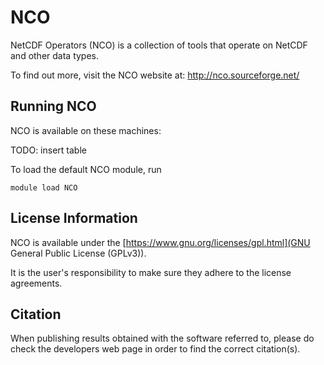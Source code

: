 # NCO
NetCDF Operators (NCO) is a collection of tools that operate on NetCDF and other data types.

To find out more, visit the NCO website at: http://nco.sourceforge.net/

## Running NCO

NCO is available on these machines:

TODO: insert table

To load the default NCO module, run

    module load NCO

## License Information

NCO is available under the [https://www.gnu.org/licenses/gpl.html](GNU General Public License (GPLv3)).

It is the user's responsibility to make sure they adhere to the license agreements.

## Citation

When publishing results obtained with the software referred to, please do check the developers web page in order to find the correct citation(s).
